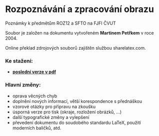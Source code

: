 # Rozpoznávání a zpracování obrazu
Poznámky k předmětům ROZ12 a SFTO na FJFI ČVUT

Soubor je založen na dokumentu vytvořeném **Martinem Petřkem** v roce 2004.

Online překlad zdrojových souborů zajištěn službou sharelatex.com.

### Ke stažení: 
 * **[poslední verze v pdf](http://latex.aslushnikov.com/compile?git=https://github.com/ondrejtichacek/ROZ&target=d.tex)**

### Hlavní změny:
 * oprava věcných chyb
 * doplnění nových informací, větší korespondence s přednáškou
 * vzorové otázky pro přípravu na zkoušku
 * úsporná verze pro tisk (okraje, rozložení obrázků, ...)
 * další typografické změny a vylepšení
 * převedení dokumentu do soudobého standardu LaTeX, použití moderních baličků, atd.
